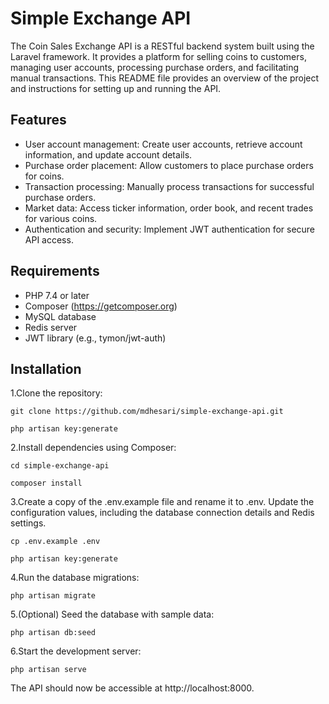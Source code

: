 # Simple Exchange API

The Coin Sales Exchange API is a RESTful backend system built using the Laravel framework. It provides a platform for
selling coins to customers, managing user accounts, processing purchase orders, and facilitating manual transactions.
This README file provides an overview of the project and instructions for setting up and running the API.

## Features

- User account management: Create user accounts, retrieve account information, and update account details.
- Purchase order placement: Allow customers to place purchase orders for coins.
- Transaction processing: Manually process transactions for successful purchase orders.
- Market data: Access ticker information, order book, and recent trades for various coins.
- Authentication and security: Implement JWT authentication for secure API access.

## Requirements

- PHP 7.4 or later
- Composer (https://getcomposer.org)
- MySQL database
- Redis server
- JWT library (e.g., tymon/jwt-auth)

## Installation

1.Clone the repository:

```shell
git clone https://github.com/mdhesari/simple-exchange-api.git

php artisan key:generate
```

2.Install dependencies using Composer:

```shell
cd simple-exchange-api

composer install
```

3.Create a copy of the .env.example file and rename it to .env. Update the configuration values, including the database connection details and Redis settings.

```shell
cp .env.example .env

php artisan key:generate
```

4.Run the database migrations:

```shell
php artisan migrate
```

5.(Optional) Seed the database with sample data:

```shell
php artisan db:seed
```

6.Start the development server:

```shell
php artisan serve
```

The API should now be accessible at http://localhost:8000.

